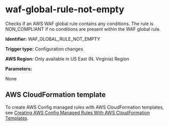 # waf\-global\-rule\-not\-empty<a name="waf-global-rule-not-empty"></a>

Checks if an AWS WAF global rule contains any conditions\. The rule is NON\_COMPLIANT if no conditions are present within the WAF global rule\. 

**Identifier:** WAF\_GLOBAL\_RULE\_NOT\_EMPTY

**Trigger type:** Configuration changes

**AWS Region:** Only available in US East \(N\. Virginia\) Region

**Parameters:**

None  

## AWS CloudFormation template<a name="w79aac11c32c17b7d571c15"></a>

To create AWS Config managed rules with AWS CloudFormation templates, see [Creating AWS Config Managed Rules With AWS CloudFormation Templates](aws-config-managed-rules-cloudformation-templates.md)\.